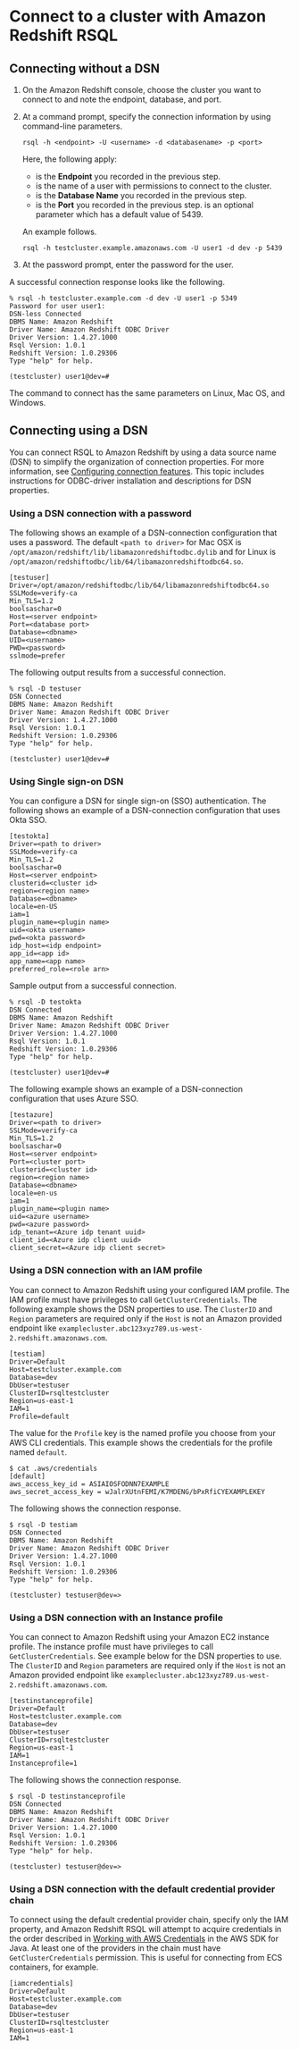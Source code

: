 # Connect to a cluster with Amazon Redshift RSQL<a name="rsql-query-tool-starting-tool-connection"></a>

## Connecting without a DSN<a name="rsql-query-tool-starting-tool-connection-dsn-less-example"></a>

1. On the Amazon Redshift console, choose the cluster you want to connect to and note the endpoint, database, and port\.

1. At a command prompt, specify the connection information by using command\-line parameters\.

   ```
   rsql -h <endpoint> -U <username> -d <databasename> -p <port>
   ```

    Here, the following apply: 
   +  *<endpoint>* is the **Endpoint** you recorded in the previous step\.
   +  *<username>* is the name of a user with permissions to connect to the cluster\.
   +  *<databasename>* is the **Database Name** you recorded in the previous step\.
   +  *<port>* is the **Port** you recorded in the previous step\. *<port>* is an optional parameter which has a default value of 5439\.

   An example follows\.

   ```
   rsql -h testcluster.example.amazonaws.com -U user1 -d dev -p 5439
   ```

1.  At the password prompt, enter the password for the *<username>* user\.

   A successful connection response looks like the following\.

   ```
   % rsql -h testcluster.example.com -d dev -U user1 -p 5349
   Password for user user1:
   DSN-less Connected
   DBMS Name: Amazon Redshift
   Driver Name: Amazon Redshift ODBC Driver
   Driver Version: 1.4.27.1000
   Rsql Version: 1.0.1
   Redshift Version: 1.0.29306
   Type "help" for help.
   
   (testcluster) user1@dev=#
   ```

The command to connect has the same parameters on Linux, Mac OS, and Windows\.

## Connecting using a DSN<a name="rsql-query-tool-starting-tool-connection-dsn-example"></a>

You can connect RSQL to Amazon Redshift by using a data source name \(DSN\) to simplify the organization of connection properties\. For more information, see [Configuring connection features](configure-odbc-connection.md#connection-config-features)\. This topic includes instructions for ODBC\-driver installation and descriptions for DSN properties\.

### Using a DSN connection with a password<a name="rsql-query-tool-starting-tool-connection-dsn-example-password"></a>

The following shows an example of a DSN\-connection configuration that uses a password\. The default `<path to driver>` for Mac OSX is `/opt/amazon/redshift/lib/libamazonredshiftodbc.dylib` and for Linux is `/opt/amazon/redshiftodbc/lib/64/libamazonredshiftodbc64.so`\.

```
[testuser]
Driver=/opt/amazon/redshiftodbc/lib/64/libamazonredshiftodbc64.so
SSLMode=verify-ca
Min_TLS=1.2
boolsaschar=0
Host=<server endpoint>
Port=<database port>
Database=<dbname>
UID=<username>
PWD=<password>
sslmode=prefer
```

The following output results from a successful connection\.

```
% rsql -D testuser
DSN Connected
DBMS Name: Amazon Redshift
Driver Name: Amazon Redshift ODBC Driver
Driver Version: 1.4.27.1000
Rsql Version: 1.0.1
Redshift Version: 1.0.29306
Type "help" for help.

(testcluster) user1@dev=#
```

### Using Single sign\-on DSN<a name="rsql-query-tool-starting-tool-connection-dsn"></a>

You can configure a DSN for single sign\-on \(SSO\) authentication\. The following shows an example of a DSN\-connection configuration that uses Okta SSO\.

```
[testokta]
Driver=<path to driver>
SSLMode=verify-ca
Min_TLS=1.2
boolsaschar=0
Host=<server endpoint>
clusterid=<cluster id>
region=<region name>
Database=<dbname>
locale=en-US
iam=1
plugin_name=<plugin name>
uid=<okta username>
pwd=<okta password>
idp_host=<idp endpoint>
app_id=<app id>
app_name=<app name>
preferred_role=<role arn>
```

Sample output from a successful connection\.

```
% rsql -D testokta 
DSN Connected
DBMS Name: Amazon Redshift
Driver Name: Amazon Redshift ODBC Driver
Driver Version: 1.4.27.1000
Rsql Version: 1.0.1
Redshift Version: 1.0.29306
Type "help" for help.

(testcluster) user1@dev=#
```

The following example shows an example of a DSN\-connection configuration that uses Azure SSO\.

```
[testazure]
Driver=<path to driver>
SSLMode=verify-ca
Min_TLS=1.2
boolsaschar=0
Host=<server endpoint>
Port=<cluster port>
clusterid=<cluster id>
region=<region name>
Database=<dbname>
locale=en-us
iam=1
plugin_name=<plugin name>
uid=<azure username>
pwd=<azure password>
idp_tenant=<Azure idp tenant uuid>
client_id=<Azure idp client uuid>
client_secret=<Azure idp client secret>
```

### Using a DSN connection with an IAM profile<a name="rsql-query-tool-starting-tool-connection-dsn-iam"></a>

You can connect to Amazon Redshift using your configured IAM profile\. The IAM profile must have privileges to call `GetClusterCredentials`\. The following example shows the DSN properties to use\. The `ClusterID` and `Region` parameters are required only if the `Host` is not an Amazon provided endpoint like `examplecluster.abc123xyz789.us-west-2.redshift.amazonaws.com`\.

```
[testiam]
Driver=Default
Host=testcluster.example.com
Database=dev
DbUser=testuser
ClusterID=rsqltestcluster
Region=us-east-1
IAM=1
Profile=default
```

The value for the `Profile` key is the named profile you choose from your AWS CLI credentials\. This example shows the credentials for the profile named `default`\.

```
$ cat .aws/credentials
[default]
aws_access_key_id = ASIAIOSFODNN7EXAMPLE 
aws_secret_access_key = wJalrXUtnFEMI/K7MDENG/bPxRfiCYEXAMPLEKEY
```

The following shows the connection response\.

```
$ rsql -D testiam
DSN Connected
DBMS Name: Amazon Redshift
Driver Name: Amazon Redshift ODBC Driver
Driver Version: 1.4.27.1000
Rsql Version: 1.0.1
Redshift Version: 1.0.29306
Type "help" for help.

(testcluster) testuser@dev=>
```

### Using a DSN connection with an Instance profile<a name="rsql-query-tool-starting-tool-connection-dsn-instance"></a>

You can connect to Amazon Redshift using your Amazon EC2 instance profile\. The instance profile must have privileges to call `GetClusterCredentials`\. See example below for the DSN properties to use\. The `ClusterID` and `Region` parameters are required only if the `Host` is not an Amazon provided endpoint like `examplecluster.abc123xyz789.us-west-2.redshift.amazonaws.com`\.

```
[testinstanceprofile]
Driver=Default
Host=testcluster.example.com
Database=dev
DbUser=testuser
ClusterID=rsqltestcluster
Region=us-east-1
IAM=1
Instanceprofile=1
```

The following shows the connection response\.

```
$ rsql -D testinstanceprofile
DSN Connected
DBMS Name: Amazon Redshift
Driver Name: Amazon Redshift ODBC Driver
Driver Version: 1.4.27.1000
Rsql Version: 1.0.1
Redshift Version: 1.0.29306
Type "help" for help.

(testcluster) testuser@dev=>
```

### Using a DSN connection with the default credential provider chain<a name="rsql-query-tool-starting-tool-connection-dsn-provider-chain"></a>

To connect using the default credential provider chain, specify only the IAM property, and Amazon Redshift RSQL will attempt to acquire credentials in the order described in [Working with AWS Credentials](https://docs.aws.amazon.com/sdk-for-java/v1/developer-guide/credentials.html) in the AWS SDK for Java\. At least one of the providers in the chain must have `GetClusterCredentials` permission\. This is useful for connecting from ECS containers, for example\.

```
[iamcredentials]
Driver=Default
Host=testcluster.example.com
Database=dev
DbUser=testuser
ClusterID=rsqltestcluster
Region=us-east-1
IAM=1
```